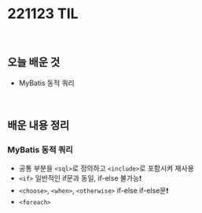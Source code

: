 # 221123 TIL
<br/>

## 오늘 배운 것
- MyBatis 동적 쿼리
<br/>

## 배운 내용 정리

### MyBatis 동적 쿼리
- 공통 부분을 `<sql>`로 정의하고 `<include>`로 포함시켜 재사용
- `<if>` 일반적인 if문과 동일, if-else 불가능❗️
- `<choose>`, `<when>`, `<otherwise>` if-else if-else문❗️
- `<foreach>`
